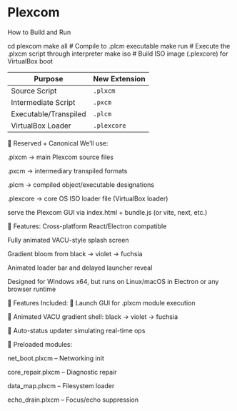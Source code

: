 # Plexcom


 How to Build and Run



cd plexcom
make all         # Compile to .plcm executable
make run         # Execute the .plxcm script through interpreter
make iso         # Build ISO image (.plexcore) for VirtualBox boot




| Purpose               | New Extension |
| --------------------- | ------------- |
| Source Script         | `.plxcm`      |
| Intermediate Script   | `.pxcm`       |
| Executable/Transpiled | `.plcm`       |
| VirtualBox Loader     | `.plexcore`   |



🔏 Reserved + Canonical
We’ll use:

.plxcm → main Plexcom source files

.pxcm → intermediary transpiled formats

.plcm → compiled object/executable designations

.plexcore → core OS ISO loader file (VirtualBox loader)


serve the Plexcom GUI via index.html + bundle.js (or vite, next, etc.)


🔮 Features:
Cross-platform React/Electron compatible

Fully animated VACU-style splash screen

Gradient bloom from black → violet → fuchsia

Animated loader bar and delayed launcher reveal

Designed for Windows x64, but runs on Linux/macOS in Electron or any browser runtime


🌟 Features Included:
🚀 Launch GUI for .plxcm module execution

🧠 Animated VACU gradient shell: black → violet → fuchsia

🧰 Auto-status updater simulating real-time ops

🧾 Preloaded modules:

net_boot.plxcm – Networking init

core_repair.plxcm – Diagnostic repair

data_map.plxcm – Filesystem loader

echo_drain.plxcm – Focus/echo suppression


